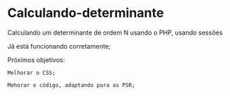 # Calculando-determinante
 Calculando um determinante de ordem N usando o PHP, usando sessões
 
 Já está funcionando corretamente;
 
 Próximos objetivos:
 
    Melhorar o CSS;
  
    Mehorar o código, adaptando para as PSR;
